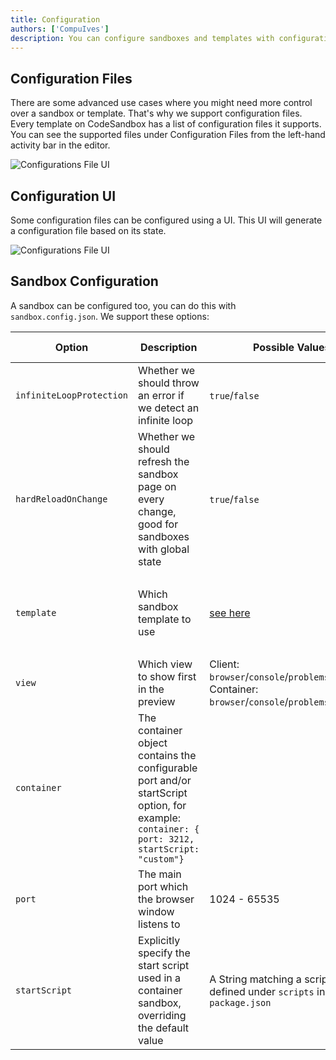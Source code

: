```yaml
---
title: Configuration
authors: ['CompuIves']
description: You can configure sandboxes and templates with configuration files.
---
```


## Configuration Files

There are some advanced use cases where you might need more control over a
sandbox or template. That's why we support configuration files. Every template
on CodeSandbox has a list of configuration files it supports. You can see the
supported files under Configuration Files from the left-hand activity bar in the
editor.

![Configurations File UI](./images/configuration.png)

## Configuration UI

Some configuration files can be configured using a UI. This UI will generate a
configuration file based on its state.

![Configurations File UI](./images/ui-configuration.png)

## Sandbox Configuration

A sandbox can be configured too, you can do this with `sandbox.config.json`. We
support these options:

| Option                   | Description                                                                                                                                   | Possible Values                                                                                                    | Default Value                                      |
| ------------------------ | --------------------------------------------------------------------------------------------------------------------------------------------- | ------------------------------------------------------------------------------------------------------------------ | -------------------------------------------------- |
| `infiniteLoopProtection` | Whether we should throw an error if we detect an infinite loop                                                                                | `true`/`false`                                                                                                     | `true`                                             |
| `hardReloadOnChange`     | Whether we should refresh the sandbox page on every change, good for sandboxes with global state                                              | `true`/`false`                                                                                                     | `false`                                            |
| `template`               | Which sandbox template to use                                                                                                                 | [see here](https://github.com/codesandbox/codesandbox-importers/blob/master/packages/types/index.d.ts#L34-L59) | smart detection, w/ fallback to `create-react-app` |
| `view`                   | Which view to show first in the preview                                                                                                       | Client: `browser`/`console`/`problems`/`tests`<br />Container: `browser`/`console`/`problems`/`terminal`           | `browser`                                          |
| `container`              | The container object contains the configurable port and/or startScript option, for example: `container: { port: 3212, startScript: "custom"}` |
| `port`                   | The main port which the browser window listens to                                                                                             | 1024 - 65535                                                                                                       | First opened port inside the container.            |
| `startScript`            | Explicitly specify the start script used in a container sandbox, overriding the default value                                                 | A String matching a script name defined under `scripts` in `package.json`                                          | `dev` / `develop` / `serve` / `start`              |
